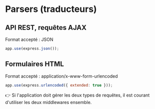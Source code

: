 # Parsers (traducteurs)

## API REST, requêtes AJAX
Format accepté : JSON
```js
app.use(express.json());
```
## Formulaires HTML
Format accepté : application/x-www-form-urlencoded
```js
app.use(express.urlencoded({ extended: true }));
```

👉 Si l'application doit gérer les deux types de requêtes, il est courant d'utiliser les deux middlewares ensemble.











